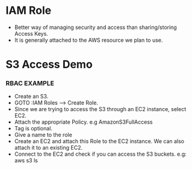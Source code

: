# IAM Role
 - Better way of managing security and access than sharing/storing Access Keys.
 - It is generally attached to the AWS resource we plan to use.

# S3 Access Demo
 ### RBAC EXAMPLE
 - Create an S3.
 - GOTO :IAM Roles --> Create Role.
 - Since we are trying to access the S3 through an EC2 instance, select EC2.
 - Attach the appropriate Policy. e.g AmazonS3FullAccess
 - Tag is optional.
 - Give a name to the role
 - Create an EC2 and attach this Role to the EC2 instance. We can also attach it to an existing EC2.
 - Connect to the EC2 and check if you can access the S3 buckets. e.g: aws s3 ls